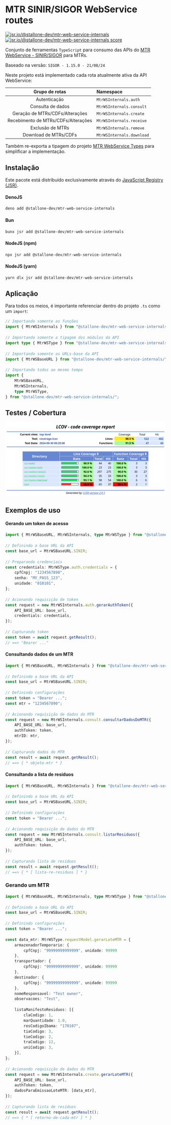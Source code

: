 # MTR SINIR/SIGOR WebService routes

[![jsr.io/@stallone-dev/mtr-web-service-internals](https://jsr.io/badges/@stallone-dev/mtr-web-service-internals)](https://jsr.io/@stallone-dev/mtr-web-service-internals)
[![jsr.io/@stallone-dev/mtr-web-service-internals score](https://jsr.io/badges/@stallone-dev/mtr-web-service-internals/score)](https://jsr.io/@stallone-dev/mtr-web-service-internals)

Conjunto de ferramentas `TypeScript` para consumo das APIs do [MTR WebService - SINIR/SIGOR](https://cetesb.sp.gov.br/sigor-mtr/web-service/) para MTRs.

Baseado na versão: `SIGOR - 1.15.0 - 21/08/24`

Neste projeto está implementado cada rota atualmente ativa da API WebService:

|        Grupo de rotas         | Namespace                 |
| :----------------------: | :------------------------ |
|       Autenticação       | `MtrWSInternals.auth`          |
|     Consulta de dados      | `MtrWSInternals.consult`     |
| Geração de MTRs/CDFs/Alterações | `MtrWSInternals.create`  |
|Recebimento de MTRs/CDFs/Alterações|`MtrWSInternals.receive`|
|  Exclusão de MTRs  | `MtrWSInternals.remove` |
|Download de MTRs/CDFs|`MtrWSInternals.download`|

Também re-exporta a tipagem do projeto [MTR WebService Types](https://jsr.io/@stallone-dev/types-mtr-web-service) para simplificar a implementação.

## Instalação

Este pacote está distribuído exclusivamente através do [JavaScript Registry (JSR)](https://jsr.io/@stallone-dev/mtr-web-service-internals/).

#### DenoJS

```bash
deno add @stallone-dev/mtr-web-service-internals
```

#### Bun

```bash
bunx jsr add @stallone-dev/mtr-web-service-internals
```

#### NodeJS (npm)

```bash
npx jsr add @stallone-dev/mtr-web-service-internals
```

#### NodeJS (yarn)

```bash
yarn dlx jsr add @stallone-dev/mtr-web-service-internals
```

## Aplicação

Para todos os meios, é importante referenciar dentro do projeto `.ts` como um `import`:

```ts
// Importando somente as funções
import { MtrWSInternals } from "@stallone-dev/mtr-web-service-internals/";

// Importando somente a tipagem dos módulos da API
import type { MtrWSType } from "@stallone-dev/mtr-web-service-internals/";

// Importando somente as URLs-base da API
import { MtrWSBaseURL } from "@stallone-dev/mtr-web-service-internals/";

// Importando todos ao mesmo tempo
import {
    MtrWSBaseURL,
    MtrWSInternals,
    type MtrWSType,
} from "@stallone-dev/mtr-web-service-internals/";
```

## Testes / Cobertura
![Testes compilados pelo lcov](.github/assets/lcov_30-09-24.png)

## Exemplos de uso

#### Gerando um token de acesso

```ts
import { MtrWSBaseURL, MtrWSInternals, type MtrWSType } from "@stallone-dev/mtr-web-service-internals/";

// Definindo a base URL da API
const base_url = MtrWSBaseURL.SINIR;

// Preparando credenciais
const credentials: MtrWSType.auth.credentials = {
    cpfCnpj: "1234567890",
    senha: "MY_PASS_123",
    unidade: "010101",
};

// Acionando requisição de token
const request = new MtrWSInternals.auth.gerarAuthToken({
    API_BASE_URL: base_url,
    credentials: credentials,
});

// Capturando token
const token = await request.getResult();
// ==> "Bearer ..."
```

#### Consultando dados de um MTR

```ts
import { MtrWSBaseURL, MtrWSInternals } from "@stallone-dev/mtr-web-service-internals/";

// Definindo a base URL da API
const base_url = MtrWSBaseURL.SINIR;

// Definindo configurações
const token = "Bearer ...";
const mtr = "1234567890";

// Acionando requisição de dados do MTR
const request = new MtrWSInternals.consult.consultarDadosDoMTR({
    API_BASE_URL: base_url,
    authToken: token,
    mtrID: mtr,
});

// Capturando dados do MTR
const result = await request.getResult();
// ==> { * objeto-mtr * }
```

#### Consultando a lista de resíduos

```ts
import { MtrWSBaseURL, MtrWSInternals } from "@stallone-dev/mtr-web-service-internals/";

// Definindo a base URL da API
const base_url = MtrWSBaseURL.SINIR;

// Definindo configurações
const token = "Bearer ...";

// Acionando requisição de dados do MTR
const request = new MtrWSInternals.consult.listarResiduos({
    API_BASE_URL: base_url,
    authToken: token,
});

// Capturando lista de resíduos
const result = await request.getResult();
// ==> { * [ lista-re-residuos ] * }
```

### Gerando um MTR

```ts
import { MtrWSBaseURL, MtrWSInternals, type MtrWSType } from "@stallone-dev/mtr-web-service-internals/";

// Definindo a base URL da API
const base_url = MtrWSBaseURL.SINIR;

// Definindo configurações
const token = "Bearer ...";

const data_mtr: MtrWSType.requestModel.gerarLoteMTR = {
    armazenadorTemporario: {
        cpfCnpj: "99999999999999", unidade: 99999
    },
    transportador: {
        cpfCnpj: "99999999999999", unidade: 99999
    },
    destinador: {
        cpfCnpj: "99999999999999", unidade: 99999
    },
    nomeResponsavel: "Test owner",
    observacoes: "Test",

    listaManifestoResiduos: [{
        claCodigo: 1,
        marQuantidade: 1.0,
        resCodigoIbama: "170107",
        tiaCodigo: 3,
        tieCodigo: 2,
        traCodigo: 12,
        uniCodigo: 3,
    }],
};

// Acionando requisição de dados do MTR
const request = new MtrWSInternals.create.gerarLoteMTR({
    API_BASE_URL: base_url,
    authToken: token,
    dadosParaEmissaoLoteMTR: [data_mtr],
});

// Capturando lista de resíduos
const result = await request.getResult();
// ==> { * [ retorno-de-cada-mtr ] * }
```
